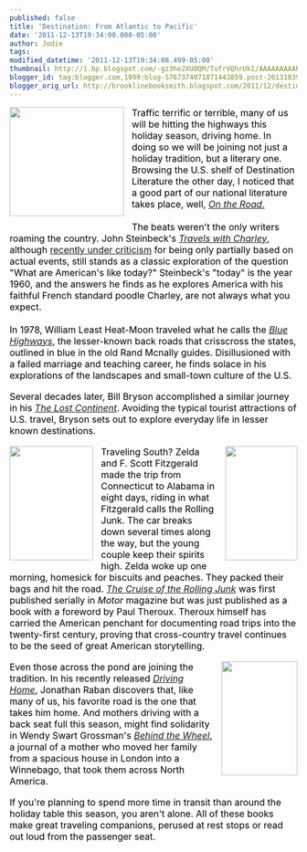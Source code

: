 ```yaml
---
published: false
title: 'Destination: From Atlantic to Pacific'
date: '2011-12-13T19:34:00.000-05:00'
author: Jodie
tags: 
modified_datetime: '2011-12-13T19:34:08.499-05:00'
thumbnail: http://1.bp.blogspot.com/-gz3he2XU0QM/TufrVQhrUkI/AAAAAAAAARE/2i5wrg-xRWc/s72-c/logo2_medium.jpg
blogger_id: tag:blogger.com,1999:blog-5767374071871443859.post-2613183920804447915
blogger_orig_url: http://brooklinebooksmith.blogspot.com/2011/12/destination-from-atlantic-to-pacific.html
---
```


<div class="separator" style="clear: both; text-align: center;"></div><div class="separator" style="border-bottom: medium none; border-left: medium none; border-right: medium none; border-top: medium none; clear: both; text-align: center;"></div><div class="separator" style="clear: both; text-align: center;"></div><div class="separator" style="clear: both; text-align: center;"></div><div style="border-bottom: medium none; border-left: medium none; border-right: medium none; border-top: medium none;"><a href="http://1.bp.blogspot.com/-gz3he2XU0QM/TufrVQhrUkI/AAAAAAAAARE/2i5wrg-xRWc/s1600/logo2_medium.jpg" imageanchor="1" style="clear: left; cssfloat: left; float: left; margin-bottom: 1em; margin-right: 1em;"><img border="0" height="191" oda="true" src="http://1.bp.blogspot.com/-gz3he2XU0QM/TufrVQhrUkI/AAAAAAAAARE/2i5wrg-xRWc/s200/logo2_medium.jpg" width="200" /></a><span style="color: black; font-size: 12pt; mso-bidi-font-size: 10.0pt;">Traffic terrific or terrible, many of us will be hitting the highways this holiday season, driving home. In doing so we will be joining not just a holiday tradition, but a literary one. Browsing the U.S. shelf of Destination Literature the other day, I noticed that a good part of our national literature takes place, well, <a href="http://www.brooklinebooksmith-shop.com/book/9780140042597"><i style="mso-bidi-font-style: normal;">On the Road</i>.</a> </span></div><div class="MsoNormal" style="border-bottom: medium none; border-left: medium none; border-right: medium none; border-top: medium none; margin: 0in 0in 0pt; mso-outline-level: 1;"><span style="color: black; font-size: 12pt; mso-bidi-font-size: 10.0pt;"><span style="mso-tab-count: 1;">&nbsp;&nbsp;&nbsp;&nbsp;&nbsp;&nbsp;&nbsp;&nbsp;&nbsp;&nbsp;&nbsp;</span></span></div><div class="MsoNormal" style="border-bottom: medium none; border-left: medium none; border-right: medium none; border-top: medium none; margin: 0in 0in 0pt; mso-outline-level: 1;"><span style="color: black; font-size: 12pt; mso-bidi-font-size: 10.0pt;"><span style="mso-tab-count: 1;"></span>The beats weren't the only writers roaming the country. John Steinbeck's <i style="mso-bidi-font-style: normal;"><a href="http://www.brooklinebooksmith-shop.com/book/9780142000700">Travels with Charley</a></i>, although <a href="http://www.nytimes.com/2011/04/04/books/steinbecks-travels-with-charley-gets-a-fact-checking.html?pagewanted=all">recently under criticism</a> for being only partially based on actual events, still stands as a classic exploration of the question "What are American's like today?" Steinbeck's "today" is the year 1960, and the answers he finds as he explores America with his faithful French standard poodle Charley, are not always what you expect.</span></div><div class="MsoNormal" style="border-bottom: medium none; border-left: medium none; border-right: medium none; border-top: medium none; margin: 0in 0in 0pt; mso-outline-level: 1;"><span style="color: black; font-size: 12pt; mso-bidi-font-size: 10.0pt;"><span style="mso-tab-count: 1;">&nbsp;&nbsp;&nbsp;&nbsp;&nbsp;&nbsp;&nbsp;&nbsp;&nbsp;&nbsp;&nbsp;</span></span></div><div class="MsoNormal" style="border-bottom: medium none; border-left: medium none; border-right: medium none; border-top: medium none; margin: 0in 0in 0pt; mso-outline-level: 1;"><span style="color: black; font-size: 12pt; mso-bidi-font-size: 10.0pt;"><span style="mso-tab-count: 1;"></span>In 1978, William Least Heat-Moon traveled what he calls the <i style="mso-bidi-font-style: normal;"><a href="http://www.brooklinebooksmith-shop.com/book/9780316353298">Blue Highways</a></i>, the lesser-known back roads that crisscross the states, outlined in blue in the old Rand Mcnally guides. Disillusioned with a failed marriage and teaching career, he finds solace in his explorations of the landscapes and small-town culture of the U.S.<i style="mso-bidi-font-style: normal;"> </i></span></div><div class="MsoNormal" style="border-bottom: medium none; border-left: medium none; border-right: medium none; border-top: medium none; margin: 0in 0in 0pt; mso-outline-level: 1;"><br /></div><div class="MsoNormal" style="border-bottom: medium none; border-left: medium none; border-right: medium none; border-top: medium none; margin: 0in 0in 0pt; mso-outline-level: 1;"><span style="color: black; font-size: 12pt; mso-bidi-font-size: 10.0pt;">Several decades later, Bill Bryson accomplished a similar journey in his <i style="mso-bidi-font-style: normal;"><a href="http://www.brooklinebooksmith-shop.com/book/9780385658614">The Lost Continent</a></i>. Avoiding the typical tourist attractions of U.S. travel, Bryson sets out to explore everyday life in lesser known destinations.</span></div><div class="MsoNormal" style="border-bottom: medium none; border-left: medium none; border-right: medium none; border-top: medium none; margin: 0in 0in 0pt; mso-outline-level: 1;"><br /></div><div class="separator" style="border-bottom: medium none; border-left: medium none; border-right: medium none; border-top: medium none; clear: both; text-align: center;"></div><div class="MsoNormal" style="border-bottom: medium none; border-left: medium none; border-right: medium none; border-top: medium none; margin: 0in 0in 0pt; mso-outline-level: 1;"><a href="http://4.bp.blogspot.com/-3Ot1dUvPu3s/Tufq--o-TpI/AAAAAAAAAQ8/kmrLGFl3q2Y/s1600/fitzgerald_the-cruise-of-the-rolling-junk.jpg" imageanchor="1" style="clear: right; cssfloat: right; float: right; margin-bottom: 1em; margin-left: 1em;"><img border="0" height="200" oda="true" src="http://4.bp.blogspot.com/-3Ot1dUvPu3s/Tufq--o-TpI/AAAAAAAAAQ8/kmrLGFl3q2Y/s200/fitzgerald_the-cruise-of-the-rolling-junk.jpg" width="126" /></a><a href="http://4.bp.blogspot.com/-UXXMZOpMAjw/TufreIz-XlI/AAAAAAAAARM/hSncFFpUcvg/s1600/105507.jpg" imageanchor="1" style="clear: left; cssfloat: left; float: left; margin-bottom: 1em; margin-right: 1em;"><img border="0" height="200" oda="true" src="http://4.bp.blogspot.com/-UXXMZOpMAjw/TufreIz-XlI/AAAAAAAAARM/hSncFFpUcvg/s200/105507.jpg" width="146" /></a><span style="color: black; font-size: 12pt; mso-bidi-font-size: 10.0pt;"></span><span style="color: black; font-size: 12pt; mso-bidi-font-size: 10.0pt;">Traveling South? Zelda and F. Scott Fitzgerald made the trip from Connecticut to Alabama in eight days, riding in what Fitzgerald calls the Rolling Junk. The car breaks down several times along the way, but the young couple keep their spirits high. Zelda woke up one morning, homesick for biscuits and peaches. They packed their bags and hit the road. <i style="mso-bidi-font-style: normal;"><a href="http://www.brooklinebooksmith-shop.com/book/9781843914624">The Cruise of the Rolling Junk</a></i> was first published serially in <i style="mso-bidi-font-style: normal;">Motor</i> magazine but was just published as a book with a foreword by Paul Theroux. Theroux himself has carried the American penchant for documenting road trips into the twenty-first century, proving that cross-country travel continues to be the seed of great American storytelling.</span></div><div class="MsoNormal" style="border-bottom: medium none; border-left: medium none; border-right: medium none; border-top: medium none; margin: 0in 0in 0pt; mso-outline-level: 1;"><br /></div><div class="MsoNormal" style="border-bottom: medium none; border-left: medium none; border-right: medium none; border-top: medium none; margin: 0in 0in 0pt; mso-outline-level: 1;"><a href="http://3.bp.blogspot.com/-EoQzTwmNT7Y/Tufsl9wqFYI/AAAAAAAAARc/mLa_oAV2Rjk/s1600/9780307379917.jpg" imageanchor="1" style="clear: right; cssfloat: right; float: right; margin-bottom: 1em; margin-left: 1em;"><img border="0" height="200" oda="true" src="http://3.bp.blogspot.com/-EoQzTwmNT7Y/Tufsl9wqFYI/AAAAAAAAARc/mLa_oAV2Rjk/s200/9780307379917.jpg" width="133" /></a><span style="color: black; font-size: 12pt; mso-bidi-font-size: 10.0pt;">Even those across the pond are joining the tradition. In his recently released <i style="mso-bidi-font-style: normal;"><a href="http://www.brooklinebooksmith-shop.com/book/9780307379917">Driving Home</a></i>, Jonathan Raban discovers that, like many of us, his favorite road is the one that takes him home. And mothers driving with a back seat full this season, might find solidarity in Wendy Swart Grossman's <i style="mso-bidi-font-style: normal;"><a href="http://www.brooklinebooksmith-shop.com/book/9780615473581">Behind the Wheel</a></i>, a journal of a mother who moved her family from a spacious house in London into a Winnebago, that took them across North America.</span></div><div class="MsoNormal" style="border-bottom: medium none; border-left: medium none; border-right: medium none; border-top: medium none; margin: 0in 0in 0pt; mso-outline-level: 1;"><br /></div><div class="MsoNormal" style="border-bottom: medium none; border-left: medium none; border-right: medium none; border-top: medium none; margin: 0in 0in 0pt; mso-outline-level: 1;"><span style="color: black; font-size: 12pt; mso-bidi-font-size: 10.0pt;">If you're planning to spend more time in transit than around the holiday table this season, you aren't alone. All of these books make great traveling companions, perused at rest stops or read out loud from the passenger seat.</span></div><div class="MsoNormal" style="border-bottom: medium none; border-left: medium none; border-right: medium none; border-top: medium none; margin: 0in 0in 0pt; mso-outline-level: 1;"><span style="color: black; font-size: 12pt; mso-bidi-font-size: 10.0pt;"><span style="mso-tab-count: 1;">&nbsp;&nbsp;&nbsp;&nbsp;&nbsp;&nbsp;&nbsp;&nbsp;&nbsp;&nbsp;&nbsp; </span></span></div><div class="MsoNormal" style="border-bottom: medium none; border-left: medium none; border-right: medium none; border-top: medium none; margin: 0in 0in 0pt; mso-outline-level: 1; text-align: justify;"><br /></div><div style="border-bottom: medium none; border-left: medium none; border-right: medium none; border-top: medium none;"></div>